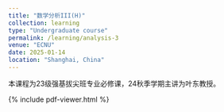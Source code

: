 ```yaml
---
title: "数学分析III(H)"
collection: learning
type: "Undergraduate course"
permalink: /learning/analysis-3
venue: "ECNU"
date: 2025-01-14
location: "Shanghai, China"
---
```


本课程为23级强基拔尖班专业必修课，24秋季学期主讲为叶东教授。

{% include pdf-viewer.html %}

<script>
window.addEventListener('load', function() {
  console.log('Page loaded, initializing PDF...');
  // 使用绝对路径
  const pdfUrl = 'https://m-l-ray.github.io/files/analysis3.pdf';
  console.log('PDF URL:', pdfUrl);
  initPDF(pdfUrl);
});
</script>

